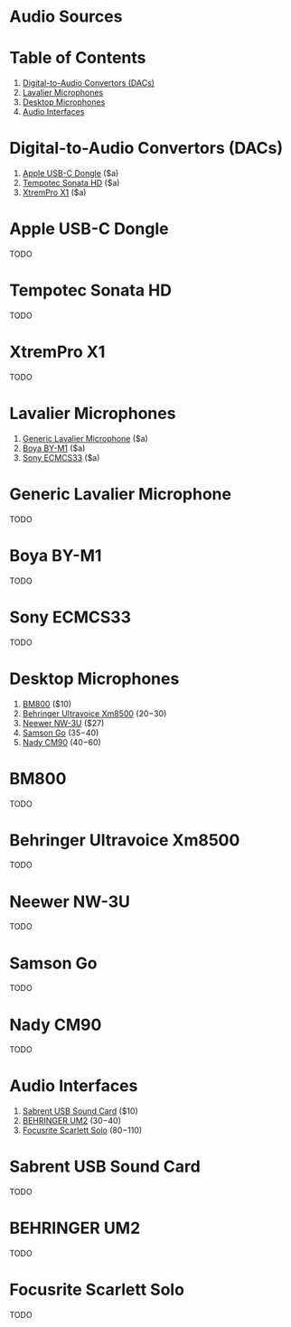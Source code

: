 # Audio Sources

# Table of Contents
1. [Digital-to-Audio Convertors (DACs)](#digital-to-audio-convertors-(dacs))
2. [Lavalier Microphones](#lavalier-microphones)
3. [Desktop Microphones](#desktop-microphones)
4. [Audio Interfaces](#audio-interfaces)

# Digital-to-Audio Convertors (DACs)
1. [Apple USB-C Dongle](#apple-usb-c-dongle) ($a)
2. [Tempotec Sonata HD](#tempotec-sonata-hd) ($a)
3. [XtremPro X1](#xtrempro-x1) ($a)

# Apple USB-C Dongle
TODO

# Tempotec Sonata HD
TODO

# XtremPro X1
TODO

# Lavalier Microphones
1. [Generic Lavalier Microphone](#generic-lavalier-microphone) ($a)
2. [Boya BY-M1](#boya-by-m1) ($a)
3. [Sony ECMCS33](#sony-ecmcs33) ($a)

# Generic Lavalier Microphone
TODO

# Boya BY-M1
TODO

# Sony ECMCS33
TODO

# Desktop Microphones
1. [BM800](#bm800) ($10)
2. [Behringer Ultravoice Xm8500](#behringer-ultravoice-xm8500) ($20-$30)
3. [Neewer NW-3U](#neewer-nw-3u) ($27)
4. [Samson Go](#samson-go) ($35-$40)
5. [Nady CM90](#nady-cm90) ($40-$60)

# BM800
TODO

# Behringer Ultravoice Xm8500
TODO

# Neewer NW-3U
TODO

# Samson Go
TODO

# Nady CM90
TODO

# Audio Interfaces
1. [Sabrent USB Sound Card](#sabrent-usb-sound-card) ($10)
2. [BEHRINGER UM2](#behringer-um2) ($30-$40)
3. [Focusrite Scarlett Solo](#focusrite-scarlett-solo) ($80-$110)

# Sabrent USB Sound Card
TODO

# BEHRINGER UM2
TODO

# Focusrite Scarlett Solo
TODO

